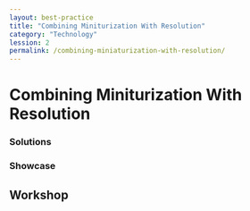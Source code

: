 ```yaml
---
layout: best-practice
title: "Combining Miniturization With Resolution"
category: "Technology"
lession: 2
permalink: /combining-miniaturization-with-resolution/
---
```


# Combining Miniturization With Resolution

### Solutions

### Showcase

## Workshop

